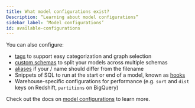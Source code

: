 ```yaml
---
title: What model configurations exist?
Description: “Learning about model configurations”
sidebar_label: ‘Model configurations’
id: available-configurations
---
```

You can also configure:
* [tags](resource-configs/tags) to support easy categorization and graph selection
* [custom schemas](resource-configs/schema) to split your models across multiple schemas
* [aliases](resource-configs/alias) if your <Term id="view" />/<Term id="table" /> name should differ from the filename
* Snippets of SQL to run at the start or end of a model, known as [hooks](hooks-operations)
* Warehouse-specific configurations for performance (e.g. `sort` and `dist` keys on Redshift, `partitions` on BigQuery)

Check out the docs on [model configurations](model-configs) to learn more.
